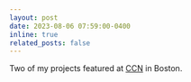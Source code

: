 ```yaml
---
layout: post
date: 2023-08-06 07:59:00-0400
inline: true
related_posts: false
---
```


Two of my projects featured at [CCN](https://2024.ccneuro.org/) in Boston.
